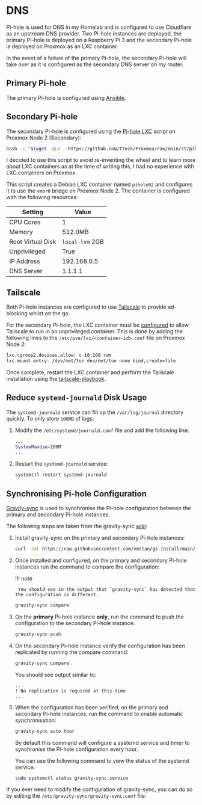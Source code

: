 # DNS

Pi-hole is used for DNS in my Homelab and is configured to use Cloudflare as an upstream DNS provider. Two Pi-hole instances are deployed, the primary Pi-hole is deployed on a Raspberry Pi 3 and the secondary Pi-hole is deployed on Proxmox as an LXC container.

In the event of a failure of the primary Pi-hole, the secondary Pi-hole will take over as it is configured as the secondary DNS server on my router.

## Primary Pi-hole

The primary Pi-hole is configured using [Ansible](https://homeops.danielbrennand.com/ansible/pihole/).

## Secondary Pi-hole

The secondary Pi-hole is configured using the [Pi-hole LXC](https://github.com/tteck/Proxmox/raw/main/ct/pihole.sh) script on Proxmox Node 2 (Secondary):

```bash
bash -c "$(wget -qLO - https://github.com/tteck/Proxmox/raw/main/ct/pihole.sh)"
```

I decided to use this script to avoid re-inventing the wheel and to learn more about LXC containers as at the time of writing this, I had no experience with LXC containers on Proxmox.

This script creates a Debian LXC container named `pihole02` and configures it to use the `vmbr0` bridge on Proxmox Node 2. The container is configured with the following resources:

| Setting           | Value           |
| ----------------- | --------------- |
| CPU Cores         | 1               |
| Memory            | 512.0MB         |
| Root Virtual Disk | `local-lvm` 2GB |
| Unprivileged      | True            |
| IP Address        | 192.168.0.5     |
| DNS Server        | 1.1.1.1         |

## Tailscale

Both Pi-hole instances are configured to use [Tailscale](https://tailscale.com/) to provide ad-blocking whilst on the go.

For the secondary Pi-hole, the LXC container must be [configured](https://tailscale.com/kb/1130/lxc-unprivileged#instructions) to allow Tailscale to run in an unprivileged container. This is done by adding the following lines to the `/etc/pve/lxc/<container-id>.conf` file on Proxmox Node 2:

```bash
lxc.cgroup2.devices.allow: c 10:200 rwm
lxc.mount.entry: /dev/net/tun dev/net/tun none bind,create=file
```

Once complete, restart the LXC container and perform the Tailscale installation using the [tailscale-playbook](https://github.com/dbrennand/home-ops/blob/dev/ansible/playbooks/tailscale-playbook.yml).

## Reduce `systemd-journald` Disk Usage

The `systemd-journald` service can fill up the `/var/log/journal` directory quickly. To only store `100MB` of logs:

1. Modify the `/etc/systemd/journald.conf` file and add the following line:

    ```bash
    ...
    SystemMaxUse=100M
    ...
    ```

2. Restart the `systemd-journald` service:

    ```bash
    systemctl restart systemd-journald
    ```

## Synchronising Pi-hole Configuration

[Gravity-sync](https://github.com/vmstan/gravity-sync) is used to synchronise the Pi-hole configuration between the primary and secondary Pi-hole instances.

The following steps are taken from the gravity-sync [wiki](https://github.com/vmstan/gravity-sync/wiki):

1. Install gravity-sync on the primary and secondary Pi-hole instances:

    ```bash
    curl -sSL https://raw.githubusercontent.com/vmstan/gs-install/main/gs-install.sh | bash
    ```

2. Once installed and configured, on the primary and secondary Pi-hole instances run the command to compare the configuration:

    !!! note

        You should see in the output that `gravity-sync` has detected that the configuration is different.

    ```bash
    gravity-sync compare
    ```

3. On the **primary** Pi-hole instance **only**, run the command to push the configuration to the secondary Pi-hole instance:

    ```bash
    gravity-sync push
    ```

4. On the secondary Pi-hole instance verify the configuration has been replicated by running the compare command:

    ```bash
    gravity-sync compare
    ```

    You should see output similar to:

    ```
    ...
    ! No replication is required at this time
    ...
    ```

5. When the configuration has been verified, on the primary and secondary Pi-hole instances, run the command to enable automatic synchronisation:

    ```bash
    gravity-sync auto hour
    ```

    By default this command will configure a systemd service and timer to synchronise the Pi-hole configuration every hour.

    You can use the following command to view the status of the systemd service:

    ```bash
    sudo systemctl status gravity-sync.service
    ```

If you ever need to modify the configuration of gravity-sync, you can do so by editing the `/etc/gravity-sync/gravity-sync.conf` file.
